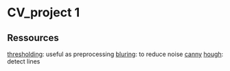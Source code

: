 # CV_project 1

## Ressources

[thresholding](https://docs.opencv.org/master/d7/d4d/tutorial_py_thresholding.html): useful as preprocessing
[bluring](https://docs.opencv.org/master/d4/d13/tutorial_py_filtering.html): to reduce noise
[canny](https://docs.opencv.org/master/da/d22/tutorial_py_canny.html)
[hough](https://docs.opencv.org/master/d6/d10/tutorial_py_houghlines.html): detect lines


